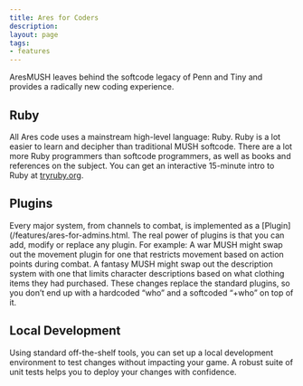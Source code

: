 ```yaml
---
title: Ares for Coders
description: 
layout: page
tags:
- features
---
```


AresMUSH leaves behind the softcode legacy of Penn and Tiny and provides a radically new coding experience. 

## Ruby

All Ares code uses a mainstream high-level language: Ruby.  Ruby is a lot easier to learn and decipher than traditional MUSH softcode. There are a lot more Ruby programmers than softcode programmers, as well as books and references on the subject.  You can get an interactive 15-minute intro to Ruby at [tryruby.org](http://tryruby.org/levels/1/challenges/0).

## Plugins

Every major system, from channels to combat, is implemented as a [Plugin](/features/ares-for-admins.html.  The real power of plugins is that you can add, modify or replace any plugin. For example: A war MUSH might swap out the movement plugin for one that restricts movement based on action points during combat. A fantasy MUSH might swap out the description system with one that limits character descriptions based on what clothing items they had purchased. These changes replace the standard plugins, so you don’t end up with a hardcoded “who” and a softcoded “+who” on top of it.

## Local Development

Using standard off-the-shelf tools, you can set up a local development environment to test changes without impacting your game.  A robust suite of unit tests helps you to deploy your changes with confidence.

